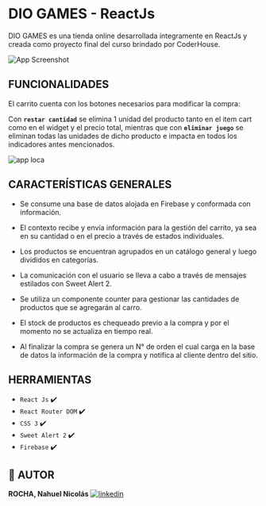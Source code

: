 
# DIO GAMES - ReactJs

DIO GAMES es una tienda online desarrollada íntegramente en ReactJs y creada como proyecto final del curso brindado por CoderHouse.


![App Screenshot](https://i.imgur.com/wL8KILF.png)
## FUNCIONALIDADES

El carrito cuenta con los botones necesarios para modificar la compra:

Con **`restar cantidad`** se elimina 1 unidad del producto tanto en el item cart como en el widget
y el precio total, mientras que con **`eliminar juego`** se eliminan todas las unidades de dicho
producto e impacta en todos los indicadores antes mencionados.

![app loca](https://media.giphy.com/media/vAvlekoTn02U7PZe8C/giphy.gif)

## CARACTERÍSTICAS GENERALES

- Se consume una base de datos alojada en Firebase y conformada con información.

- El contexto recibe y envía información para la gestión del carrito, ya sea en su cantidad o en el precio a través de estados individuales.
- Los productos se encuentran agrupados en un catálogo general y luego divididos en categorías.
- La comunicación con el usuario se lleva a cabo a través de mensajes estilados con Sweet Alert 2.
- Se utiliza un componente counter para gestionar las cantidades de productos que se agregarán al carro.
- El stock de productos es chequeado previo a la compra y por el momento no se actualiza en tiempo real.
- Al finalizar la compra se genera un N° de orden el cual carga en la base de datos la información de la compra y notifica al cliente dentro del sitio.

## HERRAMIENTAS
- `React Js` ✔️
- `React Router DOM` ✔️
- `CSS 3` ✔️
- `Sweet Alert 2` ✔️
- `Firebase` ✔️
## 🔗 AUTOR

**ROCHA, Nahuel Nicolás**
[![linkedin](https://img.shields.io/badge/linkedin-0A66C2?style=for-the-badge&logo=linkedin&logoColor=white)](https://www.linkedin.com/in/nahuel-nicol%C3%A1s-rocha-0922951b3/)

